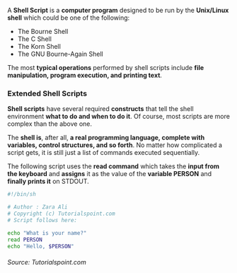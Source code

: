 A **Shell Script** is a **computer program** designed to be run by the **Unix/Linux shell** which could be one of the following:

- The Bourne Shell
- The C Shell
- The Korn Shell
- The GNU Bourne-Again Shell

The most **typical operations** performed by shell scripts include **file manipulation, program execution, and printing text**.

### Extended Shell Scripts

**Shell scripts** have several required **constructs** that tell the shell environment **what to do and when to do it**. Of course, most scripts are more complex than the above one.

The **shell is**, after all, **a real programming language, complete with variables, control structures, and so forth**. No matter how complicated a script gets, it is still just a list of commands executed sequentially.

The following script uses the **read command** which takes the **input from the keyboard** and **assigns** it as the value of the **variable PERSON** and **finally prints it** on STDOUT.

```sh
#!/bin/sh

# Author : Zara Ali
# Copyright (c) Tutorialspoint.com
# Script follows here:

echo "What is your name?"
read PERSON
echo "Hello, $PERSON"
```

###### Source: Tutorialspoint.com